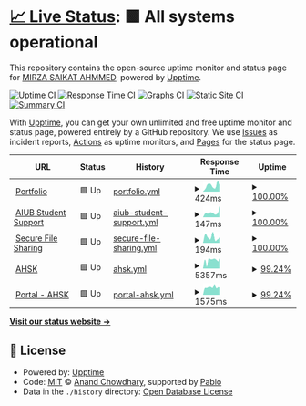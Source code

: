 # [📈 Live Status](https://mirzasaikatahmmed.github.io/uptime-status): <!--live status--> **🟩 All systems operational**

This repository contains the open-source uptime monitor and status page for [MIRZA SAIKAT AHMMED](https://saikat.com.bd/), powered by [Upptime](https://github.com/upptime/upptime).

[![Uptime CI](https://github.com/mirzasaikatahmmed/uptime-status/workflows/Uptime%20CI/badge.svg)](https://github.com/mirzasaikatahmmed/uptime-status/actions?query=workflow%3A%22Uptime+CI%22)
[![Response Time CI](https://github.com/mirzasaikatahmmed/uptime-status/workflows/Response%20Time%20CI/badge.svg)](https://github.com/mirzasaikatahmmed/uptime-status/actions?query=workflow%3A%22Response+Time+CI%22)
[![Graphs CI](https://github.com/mirzasaikatahmmed/uptime-status/workflows/Graphs%20CI/badge.svg)](https://github.com/mirzasaikatahmmed/uptime-status/actions?query=workflow%3A%22Graphs+CI%22)
[![Static Site CI](https://github.com/mirzasaikatahmmed/uptime-status/workflows/Static%20Site%20CI/badge.svg)](https://github.com/mirzasaikatahmmed/uptime-status/actions?query=workflow%3A%22Static+Site+CI%22)
[![Summary CI](https://github.com/mirzasaikatahmmed/uptime-status/workflows/Summary%20CI/badge.svg)](https://github.com/mirzasaikatahmmed/uptime-status/actions?query=workflow%3A%22Summary+CI%22)

With [Upptime](https://upptime.js.org), you can get your own unlimited and free uptime monitor and status page, powered entirely by a GitHub repository. We use [Issues](https://github.com/mirzasaikatahmmed/uptime-status/issues) as incident reports, [Actions](https://github.com/mirzasaikatahmmed/uptime-status/actions) as uptime monitors, and [Pages](https://mirzasaikatahmmed.github.io/uptime-status) for the status page.

<!--start: status pages-->
<!-- This summary is generated by Upptime (https://github.com/upptime/upptime) -->
<!-- Do not edit this manually, your changes will be overwritten -->
<!-- prettier-ignore -->
| URL | Status | History | Response Time | Uptime |
| --- | ------ | ------- | ------------- | ------ |
| <img alt="" src="https://icons.duckduckgo.com/ip3/saikat.com.bd.ico" height="13"> [Portfolio](https://saikat.com.bd) | 🟩 Up | [portfolio.yml](https://github.com/mirzasaikatahmmed/uptime-status/commits/HEAD/history/portfolio.yml) | <details><summary><img alt="Response time graph" src="./graphs/portfolio/response-time-week.png" height="20"> 424ms</summary><br><a href="https://mirzasaikatahmmed.github.io/uptime-status/history/portfolio"><img alt="Response time 364" src="https://img.shields.io/endpoint?url=https%3A%2F%2Fraw.githubusercontent.com%2Fmirzasaikatahmmed%2Fuptime-status%2FHEAD%2Fapi%2Fportfolio%2Fresponse-time.json"></a><br><a href="https://mirzasaikatahmmed.github.io/uptime-status/history/portfolio"><img alt="24-hour response time 462" src="https://img.shields.io/endpoint?url=https%3A%2F%2Fraw.githubusercontent.com%2Fmirzasaikatahmmed%2Fuptime-status%2FHEAD%2Fapi%2Fportfolio%2Fresponse-time-day.json"></a><br><a href="https://mirzasaikatahmmed.github.io/uptime-status/history/portfolio"><img alt="7-day response time 424" src="https://img.shields.io/endpoint?url=https%3A%2F%2Fraw.githubusercontent.com%2Fmirzasaikatahmmed%2Fuptime-status%2FHEAD%2Fapi%2Fportfolio%2Fresponse-time-week.json"></a><br><a href="https://mirzasaikatahmmed.github.io/uptime-status/history/portfolio"><img alt="30-day response time 358" src="https://img.shields.io/endpoint?url=https%3A%2F%2Fraw.githubusercontent.com%2Fmirzasaikatahmmed%2Fuptime-status%2FHEAD%2Fapi%2Fportfolio%2Fresponse-time-month.json"></a><br><a href="https://mirzasaikatahmmed.github.io/uptime-status/history/portfolio"><img alt="1-year response time 364" src="https://img.shields.io/endpoint?url=https%3A%2F%2Fraw.githubusercontent.com%2Fmirzasaikatahmmed%2Fuptime-status%2FHEAD%2Fapi%2Fportfolio%2Fresponse-time-year.json"></a></details> | <details><summary><a href="https://mirzasaikatahmmed.github.io/uptime-status/history/portfolio">100.00%</a></summary><a href="https://mirzasaikatahmmed.github.io/uptime-status/history/portfolio"><img alt="All-time uptime 100.00%" src="https://img.shields.io/endpoint?url=https%3A%2F%2Fraw.githubusercontent.com%2Fmirzasaikatahmmed%2Fuptime-status%2FHEAD%2Fapi%2Fportfolio%2Fuptime.json"></a><br><a href="https://mirzasaikatahmmed.github.io/uptime-status/history/portfolio"><img alt="24-hour uptime 100.00%" src="https://img.shields.io/endpoint?url=https%3A%2F%2Fraw.githubusercontent.com%2Fmirzasaikatahmmed%2Fuptime-status%2FHEAD%2Fapi%2Fportfolio%2Fuptime-day.json"></a><br><a href="https://mirzasaikatahmmed.github.io/uptime-status/history/portfolio"><img alt="7-day uptime 100.00%" src="https://img.shields.io/endpoint?url=https%3A%2F%2Fraw.githubusercontent.com%2Fmirzasaikatahmmed%2Fuptime-status%2FHEAD%2Fapi%2Fportfolio%2Fuptime-week.json"></a><br><a href="https://mirzasaikatahmmed.github.io/uptime-status/history/portfolio"><img alt="30-day uptime 100.00%" src="https://img.shields.io/endpoint?url=https%3A%2F%2Fraw.githubusercontent.com%2Fmirzasaikatahmmed%2Fuptime-status%2FHEAD%2Fapi%2Fportfolio%2Fuptime-month.json"></a><br><a href="https://mirzasaikatahmmed.github.io/uptime-status/history/portfolio"><img alt="1-year uptime 100.00%" src="https://img.shields.io/endpoint?url=https%3A%2F%2Fraw.githubusercontent.com%2Fmirzasaikatahmmed%2Fuptime-status%2FHEAD%2Fapi%2Fportfolio%2Fuptime-year.json"></a></details>
| <img alt="" src="https://icons.duckduckgo.com/ip3/aiub.saikat.com.bd.ico" height="13"> [AIUB Student Support](https://aiub.saikat.com.bd) | 🟩 Up | [aiub-student-support.yml](https://github.com/mirzasaikatahmmed/uptime-status/commits/HEAD/history/aiub-student-support.yml) | <details><summary><img alt="Response time graph" src="./graphs/aiub-student-support/response-time-week.png" height="20"> 147ms</summary><br><a href="https://mirzasaikatahmmed.github.io/uptime-status/history/aiub-student-support"><img alt="Response time 206" src="https://img.shields.io/endpoint?url=https%3A%2F%2Fraw.githubusercontent.com%2Fmirzasaikatahmmed%2Fuptime-status%2FHEAD%2Fapi%2Faiub-student-support%2Fresponse-time.json"></a><br><a href="https://mirzasaikatahmmed.github.io/uptime-status/history/aiub-student-support"><img alt="24-hour response time 334" src="https://img.shields.io/endpoint?url=https%3A%2F%2Fraw.githubusercontent.com%2Fmirzasaikatahmmed%2Fuptime-status%2FHEAD%2Fapi%2Faiub-student-support%2Fresponse-time-day.json"></a><br><a href="https://mirzasaikatahmmed.github.io/uptime-status/history/aiub-student-support"><img alt="7-day response time 147" src="https://img.shields.io/endpoint?url=https%3A%2F%2Fraw.githubusercontent.com%2Fmirzasaikatahmmed%2Fuptime-status%2FHEAD%2Fapi%2Faiub-student-support%2Fresponse-time-week.json"></a><br><a href="https://mirzasaikatahmmed.github.io/uptime-status/history/aiub-student-support"><img alt="30-day response time 155" src="https://img.shields.io/endpoint?url=https%3A%2F%2Fraw.githubusercontent.com%2Fmirzasaikatahmmed%2Fuptime-status%2FHEAD%2Fapi%2Faiub-student-support%2Fresponse-time-month.json"></a><br><a href="https://mirzasaikatahmmed.github.io/uptime-status/history/aiub-student-support"><img alt="1-year response time 206" src="https://img.shields.io/endpoint?url=https%3A%2F%2Fraw.githubusercontent.com%2Fmirzasaikatahmmed%2Fuptime-status%2FHEAD%2Fapi%2Faiub-student-support%2Fresponse-time-year.json"></a></details> | <details><summary><a href="https://mirzasaikatahmmed.github.io/uptime-status/history/aiub-student-support">100.00%</a></summary><a href="https://mirzasaikatahmmed.github.io/uptime-status/history/aiub-student-support"><img alt="All-time uptime 100.00%" src="https://img.shields.io/endpoint?url=https%3A%2F%2Fraw.githubusercontent.com%2Fmirzasaikatahmmed%2Fuptime-status%2FHEAD%2Fapi%2Faiub-student-support%2Fuptime.json"></a><br><a href="https://mirzasaikatahmmed.github.io/uptime-status/history/aiub-student-support"><img alt="24-hour uptime 100.00%" src="https://img.shields.io/endpoint?url=https%3A%2F%2Fraw.githubusercontent.com%2Fmirzasaikatahmmed%2Fuptime-status%2FHEAD%2Fapi%2Faiub-student-support%2Fuptime-day.json"></a><br><a href="https://mirzasaikatahmmed.github.io/uptime-status/history/aiub-student-support"><img alt="7-day uptime 100.00%" src="https://img.shields.io/endpoint?url=https%3A%2F%2Fraw.githubusercontent.com%2Fmirzasaikatahmmed%2Fuptime-status%2FHEAD%2Fapi%2Faiub-student-support%2Fuptime-week.json"></a><br><a href="https://mirzasaikatahmmed.github.io/uptime-status/history/aiub-student-support"><img alt="30-day uptime 100.00%" src="https://img.shields.io/endpoint?url=https%3A%2F%2Fraw.githubusercontent.com%2Fmirzasaikatahmmed%2Fuptime-status%2FHEAD%2Fapi%2Faiub-student-support%2Fuptime-month.json"></a><br><a href="https://mirzasaikatahmmed.github.io/uptime-status/history/aiub-student-support"><img alt="1-year uptime 100.00%" src="https://img.shields.io/endpoint?url=https%3A%2F%2Fraw.githubusercontent.com%2Fmirzasaikatahmmed%2Fuptime-status%2FHEAD%2Fapi%2Faiub-student-support%2Fuptime-year.json"></a></details>
| <img alt="" src="https://icons.duckduckgo.com/ip3/aiubfs.saikat.com.bd.ico" height="13"> [Secure File Sharing](https://aiubfs.saikat.com.bd) | 🟩 Up | [secure-file-sharing.yml](https://github.com/mirzasaikatahmmed/uptime-status/commits/HEAD/history/secure-file-sharing.yml) | <details><summary><img alt="Response time graph" src="./graphs/secure-file-sharing/response-time-week.png" height="20"> 194ms</summary><br><a href="https://mirzasaikatahmmed.github.io/uptime-status/history/secure-file-sharing"><img alt="Response time 187" src="https://img.shields.io/endpoint?url=https%3A%2F%2Fraw.githubusercontent.com%2Fmirzasaikatahmmed%2Fuptime-status%2FHEAD%2Fapi%2Fsecure-file-sharing%2Fresponse-time.json"></a><br><a href="https://mirzasaikatahmmed.github.io/uptime-status/history/secure-file-sharing"><img alt="24-hour response time 183" src="https://img.shields.io/endpoint?url=https%3A%2F%2Fraw.githubusercontent.com%2Fmirzasaikatahmmed%2Fuptime-status%2FHEAD%2Fapi%2Fsecure-file-sharing%2Fresponse-time-day.json"></a><br><a href="https://mirzasaikatahmmed.github.io/uptime-status/history/secure-file-sharing"><img alt="7-day response time 194" src="https://img.shields.io/endpoint?url=https%3A%2F%2Fraw.githubusercontent.com%2Fmirzasaikatahmmed%2Fuptime-status%2FHEAD%2Fapi%2Fsecure-file-sharing%2Fresponse-time-week.json"></a><br><a href="https://mirzasaikatahmmed.github.io/uptime-status/history/secure-file-sharing"><img alt="30-day response time 159" src="https://img.shields.io/endpoint?url=https%3A%2F%2Fraw.githubusercontent.com%2Fmirzasaikatahmmed%2Fuptime-status%2FHEAD%2Fapi%2Fsecure-file-sharing%2Fresponse-time-month.json"></a><br><a href="https://mirzasaikatahmmed.github.io/uptime-status/history/secure-file-sharing"><img alt="1-year response time 187" src="https://img.shields.io/endpoint?url=https%3A%2F%2Fraw.githubusercontent.com%2Fmirzasaikatahmmed%2Fuptime-status%2FHEAD%2Fapi%2Fsecure-file-sharing%2Fresponse-time-year.json"></a></details> | <details><summary><a href="https://mirzasaikatahmmed.github.io/uptime-status/history/secure-file-sharing">100.00%</a></summary><a href="https://mirzasaikatahmmed.github.io/uptime-status/history/secure-file-sharing"><img alt="All-time uptime 100.00%" src="https://img.shields.io/endpoint?url=https%3A%2F%2Fraw.githubusercontent.com%2Fmirzasaikatahmmed%2Fuptime-status%2FHEAD%2Fapi%2Fsecure-file-sharing%2Fuptime.json"></a><br><a href="https://mirzasaikatahmmed.github.io/uptime-status/history/secure-file-sharing"><img alt="24-hour uptime 100.00%" src="https://img.shields.io/endpoint?url=https%3A%2F%2Fraw.githubusercontent.com%2Fmirzasaikatahmmed%2Fuptime-status%2FHEAD%2Fapi%2Fsecure-file-sharing%2Fuptime-day.json"></a><br><a href="https://mirzasaikatahmmed.github.io/uptime-status/history/secure-file-sharing"><img alt="7-day uptime 100.00%" src="https://img.shields.io/endpoint?url=https%3A%2F%2Fraw.githubusercontent.com%2Fmirzasaikatahmmed%2Fuptime-status%2FHEAD%2Fapi%2Fsecure-file-sharing%2Fuptime-week.json"></a><br><a href="https://mirzasaikatahmmed.github.io/uptime-status/history/secure-file-sharing"><img alt="30-day uptime 100.00%" src="https://img.shields.io/endpoint?url=https%3A%2F%2Fraw.githubusercontent.com%2Fmirzasaikatahmmed%2Fuptime-status%2FHEAD%2Fapi%2Fsecure-file-sharing%2Fuptime-month.json"></a><br><a href="https://mirzasaikatahmmed.github.io/uptime-status/history/secure-file-sharing"><img alt="1-year uptime 100.00%" src="https://img.shields.io/endpoint?url=https%3A%2F%2Fraw.githubusercontent.com%2Fmirzasaikatahmmed%2Fuptime-status%2FHEAD%2Fapi%2Fsecure-file-sharing%2Fuptime-year.json"></a></details>
| <img alt="" src="https://icons.duckduckgo.com/ip3/ahskbera.edu.bd.ico" height="13"> [AHSK](https://ahskbera.edu.bd) | 🟩 Up | [ahsk.yml](https://github.com/mirzasaikatahmmed/uptime-status/commits/HEAD/history/ahsk.yml) | <details><summary><img alt="Response time graph" src="./graphs/ahsk/response-time-week.png" height="20"> 5357ms</summary><br><a href="https://mirzasaikatahmmed.github.io/uptime-status/history/ahsk"><img alt="Response time 4958" src="https://img.shields.io/endpoint?url=https%3A%2F%2Fraw.githubusercontent.com%2Fmirzasaikatahmmed%2Fuptime-status%2FHEAD%2Fapi%2Fahsk%2Fresponse-time.json"></a><br><a href="https://mirzasaikatahmmed.github.io/uptime-status/history/ahsk"><img alt="24-hour response time 4655" src="https://img.shields.io/endpoint?url=https%3A%2F%2Fraw.githubusercontent.com%2Fmirzasaikatahmmed%2Fuptime-status%2FHEAD%2Fapi%2Fahsk%2Fresponse-time-day.json"></a><br><a href="https://mirzasaikatahmmed.github.io/uptime-status/history/ahsk"><img alt="7-day response time 5357" src="https://img.shields.io/endpoint?url=https%3A%2F%2Fraw.githubusercontent.com%2Fmirzasaikatahmmed%2Fuptime-status%2FHEAD%2Fapi%2Fahsk%2Fresponse-time-week.json"></a><br><a href="https://mirzasaikatahmmed.github.io/uptime-status/history/ahsk"><img alt="30-day response time 5575" src="https://img.shields.io/endpoint?url=https%3A%2F%2Fraw.githubusercontent.com%2Fmirzasaikatahmmed%2Fuptime-status%2FHEAD%2Fapi%2Fahsk%2Fresponse-time-month.json"></a><br><a href="https://mirzasaikatahmmed.github.io/uptime-status/history/ahsk"><img alt="1-year response time 4958" src="https://img.shields.io/endpoint?url=https%3A%2F%2Fraw.githubusercontent.com%2Fmirzasaikatahmmed%2Fuptime-status%2FHEAD%2Fapi%2Fahsk%2Fresponse-time-year.json"></a></details> | <details><summary><a href="https://mirzasaikatahmmed.github.io/uptime-status/history/ahsk">99.24%</a></summary><a href="https://mirzasaikatahmmed.github.io/uptime-status/history/ahsk"><img alt="All-time uptime 99.85%" src="https://img.shields.io/endpoint?url=https%3A%2F%2Fraw.githubusercontent.com%2Fmirzasaikatahmmed%2Fuptime-status%2FHEAD%2Fapi%2Fahsk%2Fuptime.json"></a><br><a href="https://mirzasaikatahmmed.github.io/uptime-status/history/ahsk"><img alt="24-hour uptime 96.71%" src="https://img.shields.io/endpoint?url=https%3A%2F%2Fraw.githubusercontent.com%2Fmirzasaikatahmmed%2Fuptime-status%2FHEAD%2Fapi%2Fahsk%2Fuptime-day.json"></a><br><a href="https://mirzasaikatahmmed.github.io/uptime-status/history/ahsk"><img alt="7-day uptime 99.24%" src="https://img.shields.io/endpoint?url=https%3A%2F%2Fraw.githubusercontent.com%2Fmirzasaikatahmmed%2Fuptime-status%2FHEAD%2Fapi%2Fahsk%2Fuptime-week.json"></a><br><a href="https://mirzasaikatahmmed.github.io/uptime-status/history/ahsk"><img alt="30-day uptime 99.73%" src="https://img.shields.io/endpoint?url=https%3A%2F%2Fraw.githubusercontent.com%2Fmirzasaikatahmmed%2Fuptime-status%2FHEAD%2Fapi%2Fahsk%2Fuptime-month.json"></a><br><a href="https://mirzasaikatahmmed.github.io/uptime-status/history/ahsk"><img alt="1-year uptime 99.85%" src="https://img.shields.io/endpoint?url=https%3A%2F%2Fraw.githubusercontent.com%2Fmirzasaikatahmmed%2Fuptime-status%2FHEAD%2Fapi%2Fahsk%2Fuptime-year.json"></a></details>
| <img alt="" src="https://icons.duckduckgo.com/ip3/portal.ahskbera.edu.bd.ico" height="13"> [Portal - AHSK](https://portal.ahskbera.edu.bd) | 🟩 Up | [portal-ahsk.yml](https://github.com/mirzasaikatahmmed/uptime-status/commits/HEAD/history/portal-ahsk.yml) | <details><summary><img alt="Response time graph" src="./graphs/portal-ahsk/response-time-week.png" height="20"> 1575ms</summary><br><a href="https://mirzasaikatahmmed.github.io/uptime-status/history/portal-ahsk"><img alt="Response time 1757" src="https://img.shields.io/endpoint?url=https%3A%2F%2Fraw.githubusercontent.com%2Fmirzasaikatahmmed%2Fuptime-status%2FHEAD%2Fapi%2Fportal-ahsk%2Fresponse-time.json"></a><br><a href="https://mirzasaikatahmmed.github.io/uptime-status/history/portal-ahsk"><img alt="24-hour response time 1461" src="https://img.shields.io/endpoint?url=https%3A%2F%2Fraw.githubusercontent.com%2Fmirzasaikatahmmed%2Fuptime-status%2FHEAD%2Fapi%2Fportal-ahsk%2Fresponse-time-day.json"></a><br><a href="https://mirzasaikatahmmed.github.io/uptime-status/history/portal-ahsk"><img alt="7-day response time 1575" src="https://img.shields.io/endpoint?url=https%3A%2F%2Fraw.githubusercontent.com%2Fmirzasaikatahmmed%2Fuptime-status%2FHEAD%2Fapi%2Fportal-ahsk%2Fresponse-time-week.json"></a><br><a href="https://mirzasaikatahmmed.github.io/uptime-status/history/portal-ahsk"><img alt="30-day response time 1743" src="https://img.shields.io/endpoint?url=https%3A%2F%2Fraw.githubusercontent.com%2Fmirzasaikatahmmed%2Fuptime-status%2FHEAD%2Fapi%2Fportal-ahsk%2Fresponse-time-month.json"></a><br><a href="https://mirzasaikatahmmed.github.io/uptime-status/history/portal-ahsk"><img alt="1-year response time 1757" src="https://img.shields.io/endpoint?url=https%3A%2F%2Fraw.githubusercontent.com%2Fmirzasaikatahmmed%2Fuptime-status%2FHEAD%2Fapi%2Fportal-ahsk%2Fresponse-time-year.json"></a></details> | <details><summary><a href="https://mirzasaikatahmmed.github.io/uptime-status/history/portal-ahsk">99.24%</a></summary><a href="https://mirzasaikatahmmed.github.io/uptime-status/history/portal-ahsk"><img alt="All-time uptime 99.88%" src="https://img.shields.io/endpoint?url=https%3A%2F%2Fraw.githubusercontent.com%2Fmirzasaikatahmmed%2Fuptime-status%2FHEAD%2Fapi%2Fportal-ahsk%2Fuptime.json"></a><br><a href="https://mirzasaikatahmmed.github.io/uptime-status/history/portal-ahsk"><img alt="24-hour uptime 96.71%" src="https://img.shields.io/endpoint?url=https%3A%2F%2Fraw.githubusercontent.com%2Fmirzasaikatahmmed%2Fuptime-status%2FHEAD%2Fapi%2Fportal-ahsk%2Fuptime-day.json"></a><br><a href="https://mirzasaikatahmmed.github.io/uptime-status/history/portal-ahsk"><img alt="7-day uptime 99.24%" src="https://img.shields.io/endpoint?url=https%3A%2F%2Fraw.githubusercontent.com%2Fmirzasaikatahmmed%2Fuptime-status%2FHEAD%2Fapi%2Fportal-ahsk%2Fuptime-week.json"></a><br><a href="https://mirzasaikatahmmed.github.io/uptime-status/history/portal-ahsk"><img alt="30-day uptime 99.73%" src="https://img.shields.io/endpoint?url=https%3A%2F%2Fraw.githubusercontent.com%2Fmirzasaikatahmmed%2Fuptime-status%2FHEAD%2Fapi%2Fportal-ahsk%2Fuptime-month.json"></a><br><a href="https://mirzasaikatahmmed.github.io/uptime-status/history/portal-ahsk"><img alt="1-year uptime 99.88%" src="https://img.shields.io/endpoint?url=https%3A%2F%2Fraw.githubusercontent.com%2Fmirzasaikatahmmed%2Fuptime-status%2FHEAD%2Fapi%2Fportal-ahsk%2Fuptime-year.json"></a></details>

<!--end: status pages-->

[**Visit our status website →**](https://mirzasaikatahmmed.github.io/uptime-status)

## 📄 License

- Powered by: [Upptime](https://github.com/upptime/upptime)
- Code: [MIT](./LICENSE) © [Anand Chowdhary](https://anandchowdhary.com), supported by [Pabio](https://pabio.com)
- Data in the `./history` directory: [Open Database License](https://opendatacommons.org/licenses/odbl/1-0/)
